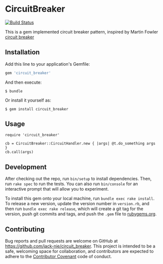# CircuitBreaker

[![Build Status](https://travis-ci.org/jack-nie/circuit_breaker.svg?branch=master)](https://travis-ci.org/jack-nie/circuit_breaker)

This is a gem implemented circuit breaker pattern, inspired by Martin Fowler[ circuit breaker ]( https://github.com/jack-nie/circuit_breaker.git )

## Installation

Add this line to your application's Gemfile:

```ruby
gem 'circuit_breaker'
```

And then execute:

    $ bundle

Or install it yourself as:

    $ gem install circuit_breaker

## Usage

    require 'circuit_breaker'

    cb = CircuitBreaker::CircuitHandler.new { |args| @t.do_something args }
    cb.call(args)

## Development

After checking out the repo, run `bin/setup` to install dependencies. Then, run `rake spec` to run the tests. You can also run `bin/console` for an interactive prompt that will allow you to experiment.

To install this gem onto your local machine, run `bundle exec rake install`. To release a new version, update the version number in `version.rb`, and then run `bundle exec rake release`, which will create a git tag for the version, push git commits and tags, and push the `.gem` file to [rubygems.org](https://rubygems.org).

## Contributing

Bug reports and pull requests are welcome on GitHub at https://github.com/jack-nie/circuit_breaker. This project is intended to be a safe, welcoming space for collaboration, and contributors are expected to adhere to the [Contributor Covenant](http://contributor-covenant.org) code of conduct.


